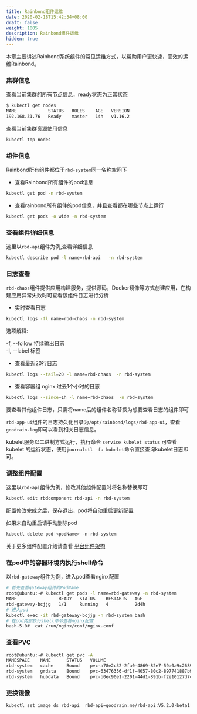```yaml
---
title: Rainbond组件运维
date: 2020-02-18T15:42:54+08:00
draft: false
weight: 1005
description: Rainbond组件运维
hidden: true
---
```


本章主要讲述Rainbond系统组件的常见运维方式，以帮助用户更快速，高效的运维Rainbond。


### 集群信息

查看当前集群的所有节点信息，ready状态为正常状态

```bash
$ kubectl get nodes 
NAME            STATUS   ROLES    AGE   VERSION
192.168.31.76   Ready    master   14h   v1.16.2
```

查看当前集群资源使用信息

```bash
kubectl top nodes
```

### 组件信息

Rainbond所有组件都位于`rbd-system`同一名称空间下

- 查看Rainbond所有组件的pod信息

```bash
kubectl get pod -n rbd-system
```

- 查看rainbond所有组件的pod信息，并且查看都在哪些节点上运行
 
```bash
kubectl get pods -o wide -n rbd-system
```

### 查看组件详细信息

这里以`rbd-api`组件为例,查看详细信息

```bash
kubectl describe pod -l name=rbd-api   -n rbd-system
```


### 日志查看

`rbd-chaos`组件提供应用构建服务，提供源码，Docker镜像等方式创建应用，在构建应用异常失败时可查看该组件日志进行分析

- 实时查看日志

```bash
kubectl logs -fl name=rbd-chaos -n rbd-system
```

选项解释:

 -f, --follow  持续输出日志     
 -l, --label  标签
    

- 查看最近20行日志
 
```bash
kubectl logs --tail=20 -l name=rbd-chaos  -n rbd-system
```

- 查看容器组 nginx 过去1个小时的日志
 
```bash
kubectl logs --since=1h -l name=rbd-chaos  -n rbd-system
```

要查看其他组件日志，只需将name后的组件名称替换为想要查看日志的组件即可

`rbd-app-ui`组件的日志持久化目录为`/opt/rainbond/logs/rbd-app-ui`，查看`goodrain.log`即可以看到相关日志信息。

kubelet服务以二进制方式运行，执行命令 `service kubelet status` 可查看 kubelet 的运行状态，使用`journalctl -fu kubelet`命令直接查询kubelet日志即可。

### 调整组件配置

这里以`rbd-api`组件为例，修改其他组件配置时将名称替换即可

```bash
kubectl edit rbdcomponent rbd-api -n rbd-system
```

配置修改完成之后，保存退出，pod将自动重启更新配置

如果未自动重启请手动删除pod

```bash
kubectl delete pod <podName> -n rbd-system
```

关于更多组件配置介绍请查看 [平台组件架构](/docs/user-operations/op-guide/component-description/)


### 在pod中的容器环境内执行shell命令

以`rbd-gateway`组件为例，进入pod查看nginx配置

```bash
# 首先查看gateway组件的PodName
root@ubuntu:~# kubectl get pods -l name=rbd-gateway -n rbd-system
NAME                READY   STATUS    RESTARTS   AGE
rbd-gateway-bcjjg   1/1     Running   4          2d4h
# 进入pod
kubectl exec -it rbd-gateway-bcjjg -n rbd-system bash
# 在pod内部执行shell命令查看nginx配置
bash-5.0#  cat /run/nginx/conf/nginx.conf
```

### 查看PVC

```bash
root@ubuntu:~# kubectl get pvc -A
NAMESPACE    NAME      STATUS   VOLUME                                     CAPACITY   ACCESS MODES   STORAGECLASS   AGE
rbd-system   cache     Bound    pvc-a78e2c32-2fa0-4869-82e7-59a0a9c2689b   1Mi        RWX            rbd-nfs        2d4h
rbd-system   grdata    Bound    pvc-63476356-df1f-4057-80c2-897741887b96   1Mi        RWX            rbd-nfs        2d4h
rbd-system   hubdata   Bound    pvc-b0ec90e1-2201-44d1-891b-f2e10127d7cc   1Mi        RWX            rbd-nfs        2d4h
```

### 更换镜像

```bash
kubectl set image ds rbd-api  rbd-api=goodrain.me/rbd-api:V5.2.0-beta1 -n rbd-system
```